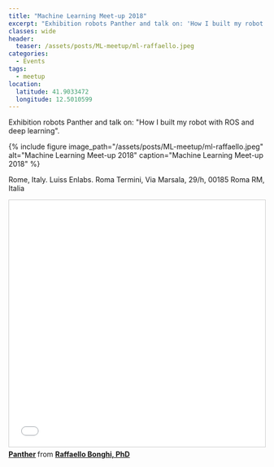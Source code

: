 ```yaml
---
title: "Machine Learning Meet-up 2018"
excerpt: "Exhibition robots Panther and talk on: 'How I built my robot with ROS and deep learning'"
classes: wide
header:
  teaser: /assets/posts/ML-meetup/ml-raffaello.jpeg
categories:
  - Events
tags:
  - meetup
location:
  latitude: 41.9033472
  longitude: 12.5010599
---
```


Exhibition robots Panther and talk on: "How I built my robot with ROS and deep learning".

{% include figure image_path="/assets/posts/ML-meetup/ml-raffaello.jpeg" alt="Machine Learning Meet-up 2018" caption="Machine Learning Meet-up 2018" %}

Rome, Italy. Luiss Enlabs. Roma Termini, Via Marsala, 29/h, 00185 Roma RM, Italia

<iframe src="//www.slideshare.net/slideshow/embed_code/key/L7NICEs2rWDAjE" width="595" height="485" frameborder="0" marginwidth="0" marginheight="0" scrolling="no" style="border:1px solid #CCC; border-width:1px; margin-bottom:5px; max-width: 100%;" allowfullscreen> </iframe> <div style="margin-bottom:5px"> <strong> <a href="//www.slideshare.net/RaffaelloBonghi/panther-81224167" title="Panther" target="_blank">Panther</a> </strong> from <strong><a href="//www.slideshare.net/RaffaelloBonghi" target="_blank">Raffaello Bonghi, PhD</a></strong> </div>
